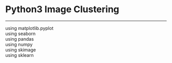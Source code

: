 # Python3 Image Clustering
<hr/>
using matplotlib.pyplot<br/>
using seaborn<br/>
using pandas<br/>
using numpy<br/>
using skimage<br/>
using sklearn<br/>
